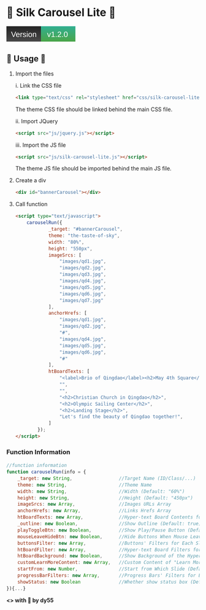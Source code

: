 # 🎀 Silk Carousel Lite 🎀

![Version_1.0.0](.github/info/version.svg)

## 🎯 Usage 🎯

1. Import the files

	i. Link the CSS file
		
	```HTML
	<link type="text/css" rel="stylesheet" href="css/silk-carousel-lite.css" />
	```
	The theme CSS file should be linked behind the main CSS file.

	ii. Import JQuery

	```HTML
	<script src="js/jquery.js"></script>
	```

	iii. Import the JS file

	```HTML
	<script src="js/silk-carousel-lite.js"></script>
	```
	The theme JS file should be imported behind the main JS file.

2. Create a div

	```HTML
	<div id="bannerCarousel"></div>
	```

3. Call function
	

	```HTML
	<script type="text/javascript">
	    carouselRun({
	            _target: "#bannerCarousel",
	            theme: "the-taste-of-sky",
	            width: "80%",
	            height: "550px",
	            imageSrcs: [
	            	"images/qd1.jpg",
	            	"images/qd2.jpg",
	            	"images/qd3.jpg",
	            	"images/qd4.jpg",
	            	"images/qd5.jpg",
	            	"images/qd6.jpg",
	            	"images/qd7.jpg"
	            ],
	            anchorHrefs: [
	            	"images/qd1.jpg",
	            	"images/qd2.jpg",
	            	"#",
	            	"images/qd4.jpg",
	            	"images/qd5.jpg",
	            	"images/qd6.jpg",
	            	"#"
	            ],
	            htBoardTexts: [
	            	"<label>Brio of Qingdao</label><h2>May 4th Square</h2>",
	            	"",
	            	"",
	            	"<h2>Christian Church in Qingdao</h2>",
	            	"<h2>Olympic Sailing Center</h2>",
	            	"<h2>Landing Stage</h2>",
	            	"Let's find the beauty of Qingdao together!",
	            ]
	        });
	</script>
	```
				
### Function Information

```JavaScript
//function information
function carouselRun(info = {
    _target: new String,                 //Target Name (ID/Class/...)
    theme: new String,                   //Theme Name
    width: new String,                   //Width (Default: "60%")
    height: new String,                  //Height (Default: "450px")
    imageSrcs: new Array,                //Images URLs Array
    anchorHrefs: new Array,              //Links Hrefs Array
    htBoardTexts: new Array,             //Hyper-text Board Contents for Each Slide
    _outline: new Boolean,               //Show Outline (Default: true)
    playToggleBtn: new Boolean,          //Show Play/Pause Button (Default: true)
    mouseLeaveHideBtn: new Boolean,      //Hide Buttons When Mouse Leaves (Default: true)
    buttonsFilter: new Array,            //Buttons' Filters for Each Slide
    htBoardFilter: new Array,            //Hyper-text Board Filters for Each Slide
    htBoardBackground: new Boolean,      //Show Background of the Hyper-text Board (Default: true)
    customLearnMoreContent: new Array,   //Custom Content of "Learn More" Button for Each Slide
    startFrom: new Number,               //Start from Which Slide (Default: 1)
    progressBarFilters: new Array,       //Progress Bars' Filters for Each Slide
    showStatus: new Boolean              //Whether show status box (Default: true)
}){...}

```

**<> with 💖 by dy55**

